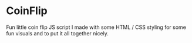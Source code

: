 # CoinFlip
Fun little coin flip JS script I made with some HTML / CSS styling for some fun visuals and to put it all together nicely.
